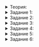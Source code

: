 <details>  
<summary>Теория:</summary>

<h1>Универсальные функции вывода контейнеров</h1>

<p>Возможно, вы успели огорчиться, что в C++ нельзя простым движением и оператором <code>&lt;&lt;</code> вывести содержимое контейнера:</p>

<pre><code class="language-cpp">const vector&lt;string&gt; cats = {&quot;Мурка&quot;s, &quot;Белка&quot;s, &quot;Георгий&quot;s, &quot;Рюрик&quot;s};
cout &lt;&lt; cats &lt;&lt; endl;
</code></pre>

<p>Не беда. C++ легко обучить. Чтобы шалость удалась, переопределим оператор вывода в поток для вектора:</p>

<pre><code class="language-cpp">#include &lt;iostream&gt;
#include &lt;vector&gt;

using namespace std;

ostream&amp; operator&lt;&lt;(ostream&amp; out, const vector&lt;string&gt;&amp; container) {
    for (const string&amp; element : container) {
        out &lt;&lt; element &lt;&lt; &quot; &quot;s;
    }
    return out;
}  
   
int main() {
    const vector&lt;string&gt; cats = {&quot;Мурка&quot;s, &quot;Белка&quot;s, &quot;Георгий&quot;s, &quot;Рюрик&quot;s};
    cout &lt;&lt; cats &lt;&lt; endl;
}
</code></pre>

<p>Этот код ожидаемо выводит <code>Мурка Белка Георгий Рюрик</code> . Разберёмся, как мы этого добились.</p>

<p>Мы написали функцию со специальным названием <code>operator&lt;&lt;</code>. У неё два аргумента: ссылка на выходной поток (<code>o</code> в <code>ostream</code> означает <code>output</code>) и константная ссылка на вектор. Своим существованием она говорит компилятору: «Если кто-то напишет <code>out &lt;&lt; container</code>, вызови меня: <code>operator&lt;&lt;(out, container)</code>». Вернуть ссылку на поток нужно, чтобы объединять вывод в цепочки, как в выражении <code>cout &lt;&lt; cats &lt;&lt; endl</code>.</p>

<p>Позже вы изучите переопределение и для других операторов, с другими целями. А пока начнём постепенно улучшать этот код.</p>

</details>  

<details>  
<summary>Задание 1:</summary>
<p>Доработайте оператор вывода вектора в поток, чтобы он работал с любым вектором — при условии, что сами его элементы можно выводить оператором  <code>&lt;&lt;</code>. Так, для вектора целых чисел код из тренажёра должен выводить <code>10 5 2 12</code> .</p>

<h3>Подсказка</h3>

<p>Сделайте функцию шаблонной: замените тип <code>string</code> на шаблонный параметр <code>Element</code>.</p>

</details>  

<details>  
<summary>Задание 2:</summary>
<p>Вы могли заметить лишний пробел, который выводится после последнего элемента. Избавьтесь от него и замените пробел на запятую с пробелом. Код из предыдущей задачи теперь должен выводить <code>10, 5, 2, 12</code>.</p>

<h3>Подсказка</h3>

<p>Выводите <code>&quot;, &quot;s</code> перед каждым элементом кроме первого. Понять, что элемент первый, поможет <code>bool</code>-переменная.</p>
</details>  

<details>  
<summary>Задание 3:</summary>
<p>Научите функцию вывода работать не только с векторами, но и со множествами.</p>

<p><strong>Пример</strong></p>

<pre><code class="language-cpp">const set&lt;string&gt; cats = {&quot;Мурка&quot;s, &quot;Белка&quot;s, &quot;Георгий&quot;s, &quot;Рюрик&quot;s};
cout &lt;&lt; cats &lt;&lt; endl;
</code></pre>

<p><strong>Вывод</strong></p>

<pre><code>Белка, Георгий, Мурка, Рюрик
</code></pre>

<h3>Подсказка</h3>

<p>Шаблонизировать функцию типом контейнера вместо типа элемента не получится. Теперь даже при выводе простого числа компилятор не знает, вызывать ли ему стандартную функцию вывода числа или сделать вид, что число — это контейнер. Поэтому для начала ограничьтесь двумя версиями функции: для вектора и для множества.</p>
</details>  

<details>  
<summary>Задание 4:</summary>
<p>Избавьтесь от дублирования кода. Вынесите общую функциональность вывода в шаблонную функцию <code>Print</code>, принимающую ссылку на поток вывода и объект шаблонного типа, элементы которого нужно вывести. Вызовите её из операторов вывода вектора и множества.</p>

<p><strong>Пример</strong></p>

<pre><code class="language-cpp">const set&lt;string&gt; cats = {&quot;Мурка&quot;s, &quot;Белка&quot;s, &quot;Георгий&quot;s, &quot;Рюрик&quot;s};
cout &lt;&lt; cats &lt;&lt; endl;

const vector&lt;int&gt; ages = {10, 5, 2, 12};
cout &lt;&lt; ages &lt;&lt; endl;
</code></pre>

<p><strong>Вывод</strong></p>

<pre><code>Белка, Георгий, Мурка, Рюрик
10, 5, 2, 12
</code></pre>

<h3>Подсказка</h3>

<p>Не забудьте назвать вспомогательную функцию <code>Print</code>, первым её аргументом сделать ссылку на поток, а вторым — контейнер шаблонного типа. Точно так же вы делали с набором документов <code>Documents</code>.</p>
</details>  

<details>  
<summary>Задание 5:</summary>
<p>Сделайте вывод более нарядным: выводите содержимое вектора в квадратных скобках, а множества — в фигурных. Функция <code>Print</code> должна остаться прежней и не обрамлять вывод в скобки.</p>

<p><strong>Пример</strong></p>

<pre><code class="language-cpp">const set&lt;string&gt; cats = {&quot;Мурка&quot;s, &quot;Белка&quot;s, &quot;Георгий&quot;s, &quot;Рюрик&quot;s};
cout &lt;&lt; cats &lt;&lt; endl;

const vector&lt;int&gt; ages = {10, 5, 2, 12};
cout &lt;&lt; ages &lt;&lt; endl;
</code></pre>

<p><strong>Вывод</strong></p>

<pre><code>{Белка, Георгий, Мурка, Рюрик}
[10, 5, 2, 12]
</code></pre>

<h3>Подсказка</h3>

<p>Не правьте функцию <code>Print</code>: достаточно добавить вывод скобок в каждую версию перегруженного <code>operator&lt;&lt;</code>. Не забудьте, что выводить нужно в <code>out</code>, а не в <code>cout</code>.</p>
</details>  

<details>  
<summary>Задание 6:</summary>
<p>Научитесь выводить словари. Содержимое словаря должно быть заключено в угловые скобки, а каждая пара ключ-значение — в круглые.</p>

<p>Пусть функция <code>Print</code> выводит словарь без угловых скобок. Ни для каких других типов, кроме векторов, множеств и словарей, вызывать <code>Print</code> не нужно.</p>

<p><strong>Пример</strong></p>

<pre><code class="language-cpp">const set&lt;string&gt; cats = {&quot;Мурка&quot;s, &quot;Белка&quot;s, &quot;Георгий&quot;s, &quot;Рюрик&quot;s};
cout &lt;&lt; cats &lt;&lt; endl;

const vector&lt;int&gt; ages = {10, 5, 2, 12};
cout &lt;&lt; ages &lt;&lt; endl;

const map&lt;string, int&gt; cat_ages = {
    {&quot;Мурка&quot;s, 10}, 
    {&quot;Белка&quot;s, 5},
    {&quot;Георгий&quot;s, 2}, 
    {&quot;Рюрик&quot;s, 12}
};
cout &lt;&lt; cat_ages &lt;&lt; endl;
</code></pre>

<p><strong>Вывод</strong></p>

<pre><code>{Белка, Георгий, Мурка, Рюрик}
[10, 5, 2, 12]
&lt;(Белка, 5), (Георгий, 2), (Мурка, 10), (Рюрик, 12)&gt;
</code></pre>

<h3>Подсказка</h3>

<ol>
<li>Напишите ещё одну версию <code>operator&lt;&lt;</code> с двумя шаблонными параметрами — для <code>map&lt;Key, Value&gt;</code>.</li>
<li>Функция <code>Print</code>, итерируясь по словарю, будет пытаться вывести пару — напишите и для неё <code>operator&lt;&lt;</code>.</li>
<li>При вызове одной функции из другой компилятор «видит» только те из них, что написаны выше. Поэтому выше всех должен быть оператор вывода пары, а сразу за ним — универсальная <code>Print</code>.</li>
</ol>
</details>  

